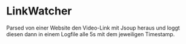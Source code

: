 # LinkWatcher
Parsed von einer Website den Video-Link mit Jsoup heraus und loggt diesen dann in einem Logfile alle 5s mit dem jeweiligen Timestamp.

